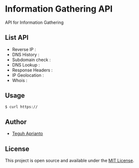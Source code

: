 # Information Gathering API
API for Information Gathering

## List API ##

- Reverse IP 		:
- DNS History 		:
- Subdomain check 	: 
- DNS Lookup 		: 
- Response Headers 	: 
- IP Geolocation 	: 
- Whois 			: 

## Usage ##

```bash
$ curl https://
```

## Author

- [Teguh Aprianto](https://teguh.co)

## License

This project is open source and available under the [MIT License](LICENSE).

